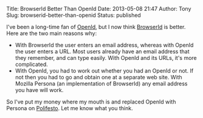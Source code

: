 Title: BrowserId Better Than OpenId
Date: 2013-05-08 21:47
Author: Tony
Slug: browserid-better-than-openid
Status: published

I've been a long-time fan of [OpenId](http://en.wikipedia.org/wiki/OpenID), but I now think [BrowserId](http://en.wikipedia.org/wiki/BrowserID) is better. Here are the two main reasons why:  

-   With BrowserId the user enters an email address, whereas with OpenId the user enters a URL. Most users already have an email address that they remember, and can type easily. With OpenId and its URLs, it's more complicated.
-   With OpenId, you had to work out whether you had an OpenId or not. If not then you had to go and obtain one at a separate web site. With Mozilla Persona (an implementation of BrowserId) any email address you have will work.

So I've put my money where my mouth is and replaced OpenId with Persona on [Polifesto](http://www.polifesto.com/). Let me know what you think.
